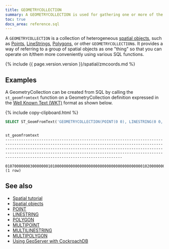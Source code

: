 ```yaml
---
title: GEOMETRYCOLLECTION
summary: A GEOMETRYCOLLECTION is used for gathering one or more of the spatial object types into a group.
toc: true
docs_area: reference.sql
---
```


A `GEOMETRYCOLLECTION` is a collection of heterogeneous [spatial objects](spatial-features.html#spatial-objects), such as [Points](point.html), [LineStrings](linestring.html), [Polygons](polygon.html), or other `GEOMETRYCOLLECTION`s.  It provides a way of referring to a group of spatial objects as one "thing" so that you can operate on it/them more conveniently using various SQL functions.

{%  include {{ page.version.version }}/spatial/zmcoords.md %}

## Examples

A GeometryCollection can be created from SQL by calling the `st_geomfromtext` function on a GeometryCollection definition expressed in the [Well Known Text (WKT)](spatial-glossary.html#wkt) format as shown below.

{%  include copy-clipboard.html %}
~~~ sql
SELECT ST_GeomFromText('GEOMETRYCOLLECTION(POINT(0 0), LINESTRING(0 0, 1440 900), POLYGON((0 0, 0 1024, 1024 1024, 1024 0, 0 0)))');
~~~

~~~
                                                                                                                                                              st_geomfromtext
--------------------------------------------------------------------------------------------------------------------------------------------------------------------------------------------------------------------------------------------------------------------------------------------------------------------------------------------
  0107000000030000000101000000000000000000000000000000000000000102000000020000000000000000000000000000000000000000000000008096400000000000208C40010300000001000000050000000000000000000000000000000000000000000000000000000000000000009040000000000000904000000000000090400000000000009040000000000000000000000000000000000000000000000000
(1 row)
~~~

## See also

- [Spatial tutorial](spatial-tutorial.html)
- [Spatial objects](spatial-features.html#spatial-objects)
- [POINT](point.html)
- [LINESTRING](linestring.html)
- [POLYGON](polygon.html)
- [MULTIPOINT](multipoint.html)
- [MULTILINESTRING](multilinestring.html)
- [MULTIPOLYGON](multipolygon.html)
- [Using GeoServer with CockroachDB](geoserver.html)

